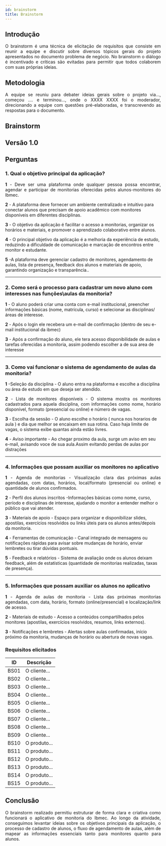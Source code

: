 ```yaml
---
id: brainstorm
title: Brainstorm
---
```

 
## Introdução
<p align = "justify">
O brainstorm é uma técnica de elicitação de requisitos que consiste em reunir a equipe e discutir sobre diversos tópicos gerais do projeto apresentados no documento problema de negócio. No brainstorm o diálogo é incentivado e críticas são evitadas para permitir que todos colaborem com suas próprias ideias.
</p>
 
## Metodologia
<p align = "justify">
A equipe se reuniu para debater ideias gerais sobre o projeto via..., começou .... e terminou..., onde o XXXX XXXX foi o moderador, direcionando a equipe com questões pré-elaboradas, e transcrevendo as respostas para o documento.
</p>
 
## Brainstorm
 
## Versão 1.0
 
## Perguntas
 
### 1. Qual o objetivo principal da aplicação?
 
<p align = "justify">
<b>1</b> -  Deve ser uma plataforma onde qualquer pessoa possa encontrar, agendar e participar de monitorias oferecidas pelos alunos-monitores do Ibmec.
</p>
 
<b>2</b> - A plataforma deve fornecer um ambiente centralizado e intuitivo para conectar alunos que precisam de apoio acadêmico com monitores disponíveis em diferentes disciplinas.
 
<b>3</b> -  O objetivo da aplicação é facilitar o acesso a monitorias, organizar os horários e materiais, e promover o aprendizado colaborativo entre alunos.
 
<b>4</b> - O principal objetivo da aplicação é a melhoria da experiência de estudo, reduzindo a dificuldade de comunicação e marcação de encontros entre monitor e estudante.
 
<b>5</b> -A plataforma deve gerenciar cadastro de monitores, agendamento de aulas, lista de presença, feedback dos alunos e materiais de apoio, garantindo organização e transparência..
</p>
 
---
 
### 2. Como será o processo para cadastrar um novo aluno com interesses nas funções\aulas da monitoria?
<p align = "justify">

 <b>1</b> - O aluno poderá criar uma conta com e-mail institucional, preencher informações básicas (nome, matrícula, curso) e selecionar as disciplinas/áreas de interesse.
 
<b>2</b> -  Após o login ele recebera um e-mail de confirmação (dentro de seu e-mail institucional da ibmec)
 
<b>3</b> - Após a confirmação do aluno, ele tera acesso disponibilidade de aulas e tarefas oferecidas a monitoria, assim podendo escolher a de sua area de interesse


 
 
---
 
### 3. Como vai funcionar o sistema de agendamento de aulas da monitoria?
 
<p align = "justify">

 <b>1</b> -Seleção da disciplina - O aluno entra na plataforma e escolhe a disciplina ou área de estudo em que deseja ser atendido.
 
<p align = "justify">
<b>2</b> -  Lista de monitores disponíveis - O sistema mostra os monitores cadastrados para aquela disciplina, com informações como nome, horário disponível, formato (presencial ou online) e número de vagas.
</p>
 
<b>3</b> - Escolha da sessão - O aluno escolhe o horário ( nunca nos horarios de aula ) e dia que melhor se encaixam em sua rotina. Caso haja limite de vagas, o sistema exibe quantas ainda estão livres.
 
<b>4</b> - Aviso importante  - 
Ao chegar proximo da aula, surge um aviso em seu e-mail, avisando voce de sua aula.Assim evitando perdas de aulas por distrações 



 
---
 
### 4. Informações que possam auxiliar os monitores no aplicativo

<p align = "justify">
<b>1</b> - Agenda de monitorias - Visualização clara das próximas aulas agendadas, com datas, horários, local/formato (presencial ou online) e quantidade de alunos confirmados.
 
<b>2</b> - Perfil dos alunos inscritos -Informações básicas como nome, curso, período e disciplinas de interesse, ajudando o monitor a entender melhor o público que vai atender.
 
<b>3</b> - Materiais de apoio - Espaço para organizar e disponibilizar slides, apostilas, exercícios resolvidos ou links úteis para os alunos antes/depois da monitoria.

<b>4</b> - Ferramentas de comunicação - Canal integrado de mensagens ou notificações rápidas para avisar sobre mudanças de horário, enviar lembretes ou tirar dúvidas pontuais.

<b>5</b> - Feedback e relatórios - Sistema de avaliação onde os alunos deixam feedback, além de estatísticas (quantidade de monitorias realizadas, taxas de presença).
 
---
 
### 5. Informações que possam auxiliar os alunos no aplicativo
<p align = "justify">
<b>1</b> - Agenda de aulas de monitoria - Lista das próximas monitorias agendadas, com data, horário, formato (online/presencial) e localização/link de acesso.

<b>2</b> - Materiais de estudo - Acesso a conteúdos compartilhados pelos monitores (apostilas, exercícios resolvidos, resumos, links externos).

<b>3</b> - Notificações e lembretes - Alertas sobre aulas confirmadas, início próximo da monitoria, mudanças de horário ou abertura de novas vagas.

</p>
 

 
### Requisitos elicitados
 
|ID|Descrição|
|----|-------------|
|BS01| O cliente...|
|BS02| O cliente...|
|BS03| O cliente...|
|BS04| O cliente...|
|BS05| O cliente...|
|BS06| O cliente...|
|BS07| O cliente...|
|BS08| O cliente...|
|BS09| O cliente...|
|BS10| O produto...|
|BS11| O produto...|
|BS12| O produto...|
|BS13| O produto...|
|BS14| O produto...|
|BS15| O produto...|
 
## Conclusão
<p align = "justify">
O brainstorm realizado permitiu estruturar de forma clara e criativa como funcionará o aplicativo de monitoria do Ibmec. Ao longo da atividade, conseguimos levantar ideias sobre os objetivos principais da aplicação, o processo de cadastro de alunos, o fluxo de agendamento de aulas, além de mapear as informações essenciais tanto para monitores quanto para alunos.
</p>

 
 



